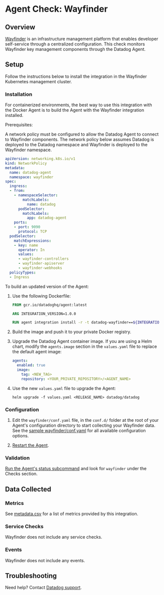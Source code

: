 # Agent Check: Wayfinder

## Overview

[Wayfinder][1] is an infrastructure management platform that enables developer
self-service through a centralized configuration. This check monitors Wayfinder
key management components through the Datadog Agent.

## Setup

Follow the instructions below to install the integration in the Wayfinder Kubernetes management cluster.

### Installation

For containerized environments, the best way to use this integration with the Docker Agent is to build the Agent with the Wayfinder integration installed. 

Prerequisites:

A network policy must be configured to allow the Datadog Agent to connect to Wayfinder components. The network policy below assumes Datadog is deployed to the Datadog namespace and Wayfinder is deployed to the Wayfinder namespace.

```yaml
apiVersion: networking.k8s.io/v1
kind: NetworkPolicy
metadata:
  name: datadog-agent
  namespace: wayfinder
spec:
  ingress:
  - from:
    - namespaceSelector:
        matchLabels:
          name: datadog
      podSelector:
        matchLabels:
          app: datadog-agent
    ports:
    - port: 9090
      protocol: TCP
  podSelector:
    matchExpressions:
    - key: name
      operator: In
      values:
      - wayfinder-controllers
      - wayfinder-apiserver
      - wayfinder-webhooks
  policyTypes:
  - Ingress
```

To build an updated version of the Agent:

1. Use the following Dockerfile:

    ```dockerfile
    FROM gcr.io/datadoghq/agent:latest

    ARG INTEGRATION_VERSION=1.0.0

    RUN agent integration install -r -t datadog-wayfinder==${INTEGRATION_VERSION}
    ```

2. Build the image and push it to your private Docker registry.

3. Upgrade the Datadog Agent container image. If you are using a Helm chart, modify the `agents.image` section in the `values.yaml` file to replace the default agent image:

    ```yaml
    agents:
      enabled: true
      image:
        tag: <NEW_TAG>
        repository: <YOUR_PRIVATE_REPOSITORY>/<AGENT_NAME>
    ```

4. Use the new `values.yaml` file to upgrade the Agent:

    ```shell
    helm upgrade -f values.yaml <RELEASE_NAME> datadog/datadog
    ```

### Configuration

1. Edit the `wayfinder/conf.yaml` file, in the `conf.d/` folder at the root of your Agent's configuration directory to start collecting your Wayfinder data. See the [sample wayfinder/conf.yaml][4] for all available configuration options.

2. [Restart the Agent][5].

### Validation

[Run the Agent's status subcommand][6] and look for `wayfinder` under the Checks section.

## Data Collected

### Metrics

See [metadata.csv][7] for a list of metrics provided by this integration.

### Service Checks

Wayfinder does not include any service checks.

### Events

Wayfinder does not include any events.

## Troubleshooting

Need help? Contact [Datadog support][3].

[1]: https://www.appvia.io/product/
[2]: https://app.datadoghq.com/account/settings#agent
[3]: https://docs.datadoghq.com/agent/kubernetes/integrations/
[4]: https://github.com/DataDog/integrations-extras/blob/master/wayfinder/datadog_checks/wayfinder/data/conf.yaml.example
[5]: https://docs.datadoghq.com/agent/guide/agent-commands/#start-stop-and-restart-the-agent
[6]: https://docs.datadoghq.com/agent/guide/agent-commands/#agent-status-and-information
[7]: https://github.com/DataDog/integrations-extras/blob/master/wayfinder/metadata.csv
[8]: https://github.com/DataDog/integrations-extras/blob/master/wayfinder/assets/service_checks.json
[9]: https://docs.datadoghq.com/help/

